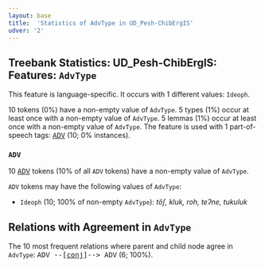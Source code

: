 ```yaml
---
layout: base
title:  'Statistics of AdvType in UD_Pesh-ChibErgIS'
udver: '2'
---
```


## Treebank Statistics: UD_Pesh-ChibErgIS: Features: `AdvType`

This feature is language-specific.
It occurs with 1 different values: `Ideoph`.

10 tokens (0%) have a non-empty value of `AdvType`.
5 types (1%) occur at least once with a non-empty value of `AdvType`.
5 lemmas (1%) occur at least once with a non-empty value of `AdvType`.
The feature is used with 1 part-of-speech tags: <tt><a href="pay_chibergis-pos-ADV.html">ADV</a></tt> (10; 0% instances).

### `ADV`

10 <tt><a href="pay_chibergis-pos-ADV.html">ADV</a></tt> tokens (10% of all `ADV` tokens) have a non-empty value of `AdvType`.

`ADV` tokens may have the following values of `AdvType`:

* `Ideoph` (10; 100% of non-empty `AdvType`): <em>tõʃ, kluk, roh, teʔne, tukuluk</em>

## Relations with Agreement in `AdvType`

The 10 most frequent relations where parent and child node agree in `AdvType`:
<tt>ADV --[<tt><a href="pay_chibergis-dep-conj.html">conj</a></tt>]--> ADV</tt> (6; 100%).

